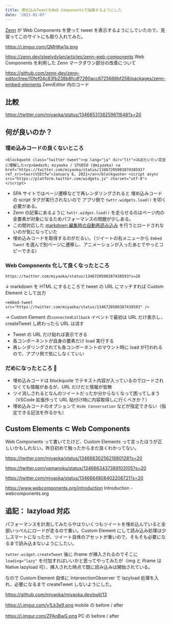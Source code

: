 ```yaml
---
title: 埋め込みTweetをWeb Componentsで描画するようにした
date: '2021-01-07'
---
```


[Zenn](https://zenn.dev/) が Web Components を使って tweet を表示するようにしていたので、見習ってこのサイトにも取り入れてみた。

https://i.imgur.com/QMHKw1q.png

https://zenn.dev/steelydylan/articles/zenn-web-components
Web Components を利用した Zenn マークダウン部分の改善について

https://github.com/zenn-dev/zenn-editor/tree/10fef04c83fb238b8fcdf7260acc8725666bf258/packages/zenn-embed-elements
ZennEditor 内のコード

## 比較

https://twitter.com/miyaoka/status/1346853138259611648?s=20

## 何が良いのか？

### 埋め込みコードの良くないところ

```
<blockquote class="twitter-tweet"><p lang="ja" dir="ltr">ほぼだいたい完全に理解した</p>&mdash; miyaoka / STUDIO (@miyaoka) <a href="https://twitter.com/miyaoka/status/1346720500387438593?ref_src=twsrc%5Etfw">January 6, 2021</a></blockquote> <script async src="https://platform.twitter.com/widgets.js" charset="utf-8"></script>
```

- SPA サイトではページ遷移などで再レンダリングされると 埋め込みコードの script タグが実行されないので アプリ側で `twttr.widgets.load()` を叩く必要がある。
- Zenn の記事にあるように `twttr.widget.load()` を走らせるのはページ内の全要素が対象になるためパフォーマンスの問題が少しある。
- この間対応した [markdown 編集時の自動再読み込み](/posts/2020-12-31-hmr-on-markdown) を行うとロードされないのが気になっていた
- 埋め込みコードを取得するのがだるい。（ツイートの右メニューから `Embed Tweet` を選んで別ページに遷移し、アニメーションが入ったあとでやっとコピーできる）

### Web Components 化して良くなったところ

```
https://twitter.com/miyaoka/status/1346720500387438593?s=20
```

↓ markdown を HTML にするところで tweet の URL にマッチすれば Custom Element として出力

```
<embed-tweet src="https://twitter.com/miyaoka/status/1346720500387438593" />
```

→ Custom Element の`connectedCallback` イベントで最初は URL だけ表示し、createTweet し終わったら URL は消す

- Tweet の URL だけ貼れば表示できる
- 各コンポーネントが自身の要素だけ load 実行する
- 再レンダリングされても各コンポーネントのマウント時に load が行われるので、アプリ側で気にしなくていい

### だめになったところ 🤮

- 埋め込みコードは blockquote でテキスト内容が入っているのでロードされなくても情報があるが、URL だけだと情報が皆無
- ツイ消しされるとなんのツイートだったか分からなくなって困ってしまう（VSCode 拡張作って URL 貼付け時に内容取得しに行くべきか？）
- 埋め込みコードのオプションで `Hide Conversation` などが指定できない（指定できる記法を作るかも）

## Custom Elements ⊂ Web Components

Web Components って書いてたけど、Custom Elements って言ったほうが正しいかもしれない。昨日初めて触ったからまだ良くわかってない。

https://twitter.com/miyaoka/status/1346663025621680128?s=20

https://twitter.com/yamanoku/status/1346663437389103105?s=20

https://twitter.com/miyaoka/status/1346664808402206721?s=20

https://www.webcomponents.org/introduction
Introduction - webcomponents.org

## 追記： lazyload 対応

パフォーマンスを計測してみたらやはりいくつもツイートを埋め込んでいると全部いっぺんにロードが走るので重い。Custom Element にして読み込み処理は少しスマートになったが、ツイート自体のアセットが重いので、そもそも必要になるまで読み込まないようにしたい。

`twtter.widget.createTweet` 後に iframe が挿入されるのでそこに `loading="lazy"` を付加すればいいかと思ってやってみたが（img と iframe は Native lazyload 可）、挿入された時点で既に読み込みは開始されている。

なので Custom Element 自体に IntersectionObserver で lazyload 処理を入れ、必要になるまで createTweet しないようにした。

https://github.com/miyaoka/miyaoka.dev/pull/13

https://i.imgur.com/y1Lk3e9.png
mobile の before / after

https://i.imgur.com/ZPAnBwG.png
PC の before / after
